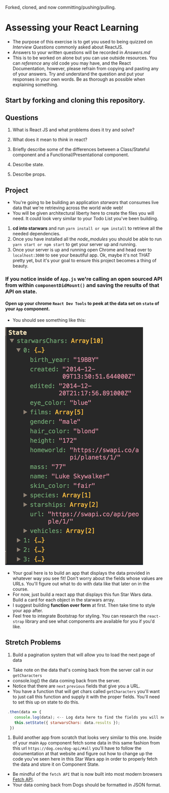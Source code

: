 Forked, cloned, and now committing/pushing/pulling.

# Assessing your React Learning

- The purpose of this exercise is to get you used to being quizzed on _Interview Questions_ commonly asked about ReactJS.
- Answers to your written questions will be recorded in _Answers.md_
- This is to be worked on alone but you can use outside resources. You can _reference_ any old code you may have, and the React Documentation, however, please refrain from copying and pasting any of your answers. Try and understand the question and put your responses in your own words. Be as thorough as possible when explaining something.

## Start by forking and cloning this repository.

## Questions

1.  What is React JS and what problems does it try and solve?

1.  What does it mean to _think_ in react?

1.  Briefly describe some of the differences between a Class/Stateful component and a Functional/Presentational component.

1.  Describe state.

1.  Describe props.

## Project

- You're going to be building an application _starwars_ that consumes live data that we're retrieving across the world wide web!
- You will be given architectural liberty here to create the files you will need. It could look very similar to your Todo List you've been building.

1.  **cd into starwars** and run `yarn install or npm install` to retrieve all the needed dependencies.
1.  Once you have installed all the _node_modules_ you should be able to run `yarn start or npm start` to get your server up and running.
1.  Once your server is up and running open Chrome and head over to `localhost:3000` to see your beautiful app. Ok, maybe it's not THAT pretty yet, but it's your goal to ensure this project becomes a thing of beauty.

### If you notice inside of `App.js` we're calling an open sourced **API** from within `componentDidMount()` and saving the results of that API on state.

#### Open up your chrome `React Dev Tools` to peek at the data set on `state` of your `App` component.

- You should see something like this:

![Star Wars state data](starwars_data.png)

- Your goal here is to build an app that displays the data provided in whatever way you see fit! Don't worry about the fields whose values are URLs. You'll figure out what to do with data like that later on in the course.
- For now, just build a react app that displays this fun Star Wars data. Build a card for each object in the starwars array.
- I suggest building **function over form** at first. Then take time to style your app after.
- Feel free to integrate Bootstrap for styling. You can research the `react-strap` library and see what components are available for you if you'd like.

## Stretch Problems

1.  Build a pagination system that will allow you to load the next page of data

- Take note on the data that's coming back from the server call in our `getCharacters`
- console.log() the data coming back from the server.
- Notice that there are `next` `previous` fields that give you a URL.
- You have a function that will get chars called `getCharacters` you'll want to just call this function and supply it with the proper fields. You'll need to set this up on state to do this.

```js
 .then(data => {
    console.log(data); <-- Log data here to find the fields you will need.
    this.setState({ starwarsChars: data.results });
  })
```

1.  Build another app from scratch that looks very similar to this one. Inside of your main `App` component fetch some data in this same fashion from this url `https://dog.ceo/dog-api/#all` you'll have to follow the documentation at that website and figure out how to change up the code you've seen here in this Star Wars app in order to properly fetch the data and store it on Component State.

- Be mindful of the `fetch API` that is now built into most modern browsers [Fetch API](https://developer.mozilla.org/en-US/docs/Web/API/Fetch_API/Using_Fetch).
- Your data coming back from Dogs should be formatted in JSON format.

